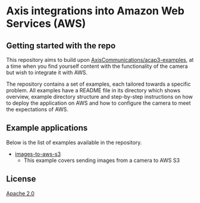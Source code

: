 # Axis integrations into Amazon Web Services (AWS)

## Getting started with the repo

This repository aims to build upon [AxisCommunications/acap3-examples](https://github.com/AxisCommunications/acap3-examples/), at a time when you find yourself content with the functionality of the camera but wish to integrate it with AWS.

The repository contains a set of examples, each tailored towards a specific problem. All examples have a README file in its directory which shows overview, example directory structure and step-by-step instructions on how to deploy the application on AWS and how to configure the camera to meet the expectations of AWS.

## Example applications

Below is the list of examples available in the repository.

- [images-to-aws-s3](./images-to-aws-s3/)
  - This example covers sending images from a camera to AWS S3

## License

[Apache 2.0](LICENSE)
